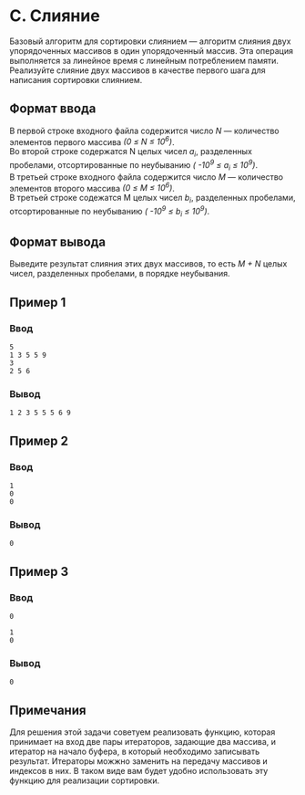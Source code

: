 # C. Слияние

Базовый алгоритм для сортировки слиянием — алгоритм слияния двух упорядоченных массивов в один упорядоченный массив. Эта
операция выполняется за линейное время с линейным потреблением памяти. Реализуйте слияние двух массивов в качестве
первого шага для написания сортировки слиянием.

## Формат ввода

В первой строке входного файла содержится число _N_ — количество элементов первого массива _(0 ≤ N ≤ 10<sup>6</sup>)_.  
Во второй строке содержатся N целых чисел _a<sub>i</sub>_, разделенных пробелами, отсортированные по неубыванию _(
-10<sup>9</sup> ≤ a<sub>i</sub> ≤ 10<sup>9</sup>)_.  
В третьей строке входного файла содержится число _M_ — количество элементов второго массива _(0 ≤ M ≤ 10<sup>6</sup>)_.  
В третьей строке содежатся M целых чисел _b<sub>i</sub>_, разделенных пробелами, отсортированные по неубыванию _(
-10<sup>9</sup> ≤ b<sub>i</sub> ≤ 10<sup>9</sup>)_.

## Формат вывода

Выведите результат слияния этих двух массивов, то есть _M + N_ целых чисел, разделенных пробелами, в порядке неубывания.

## Пример 1

### Ввод

    5
    1 3 5 5 9
    3
    2 5 6

### Вывод

    1 2 3 5 5 5 6 9 

## Пример 2

### Ввод

    1
    0
    0

### Вывод

    0

## Пример 3

### Ввод

    0
    
    1
    0

### Вывод

    0 

## Примечания

Для решения этой задачи советуем реализовать функцию, которая принимает на вход две пары итераторов, задающие два
массива, и итератор на начало буфера, в который необходимо записывать результат. Итераторы можжно заменить на передачу
массивов и индексов в них. В таком виде вам будет удобно использовать эту функцию для реализации сортировки.